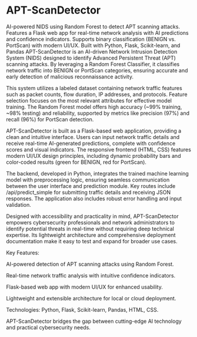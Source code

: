 # APT-ScanDetector
AI-powered NIDS using Random Forest to detect APT scanning attacks. Features a Flask web app for real-time network analysis with AI predictions and confidence indicators. Supports binary classification (BENIGN vs. PortScan) with modern UI/UX. Built with Python, Flask, Scikit-learn, and Pandas
APT-ScanDetector is an AI-driven Network Intrusion Detection System (NIDS) designed to identify Advanced Persistent Threat (APT) scanning attacks. By leveraging a Random Forest Classifier, it classifies network traffic into BENIGN or PortScan categories, ensuring accurate and early detection of malicious reconnaissance activity.

This system utilizes a labeled dataset containing network traffic features such as packet counts, flow duration, IP addresses, and protocols. Feature selection focuses on the most relevant attributes for effective model training. The Random Forest model offers high accuracy (~99% training, ~98% testing) and reliability, supported by metrics like precision (97%) and recall (96%) for PortScan detection.

APT-ScanDetector is built as a Flask-based web application, providing a clean and intuitive interface. Users can input network traffic details and receive real-time AI-generated predictions, complete with confidence scores and visual indicators. The responsive frontend (HTML, CSS) features modern UI/UX design principles, including dynamic probability bars and color-coded results (green for BENIGN, red for PortScan).

The backend, developed in Python, integrates the trained machine learning model with preprocessing logic, ensuring seamless communication between the user interface and prediction module. Key routes include /api/predict_simple for submitting traffic details and receiving JSON responses. The application also includes robust error handling and input validation.

Designed with accessibility and practicality in mind, APT-ScanDetector empowers cybersecurity professionals and network administrators to identify potential threats in real-time without requiring deep technical expertise. Its lightweight architecture and comprehensive deployment documentation make it easy to test and expand for broader use cases.

Key Features:

AI-powered detection of APT scanning attacks using Random Forest.

Real-time network traffic analysis with intuitive confidence indicators.

Flask-based web app with modern UI/UX for enhanced usability.

Lightweight and extensible architecture for local or cloud deployment.

Technologies: Python, Flask, Scikit-learn, Pandas, HTML, CSS.

APT-ScanDetector bridges the gap between cutting-edge AI technology and practical cybersecurity needs.

